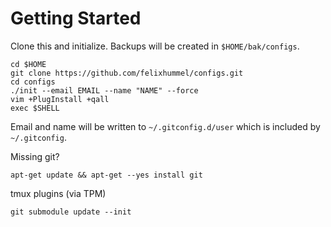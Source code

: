 Getting Started
===============
Clone this and initialize. Backups will be created in `$HOME/bak/configs`.
```
cd $HOME
git clone https://github.com/felixhummel/configs.git
cd configs
./init --email EMAIL --name "NAME" --force
vim +PlugInstall +qall
exec $SHELL
```

Email and name will be written to `~/.gitconfig.d/user` which is included by
`~/.gitconfig`.

Missing git?
```
apt-get update && apt-get --yes install git
```

tmux plugins (via TPM)
```
git submodule update --init
```
